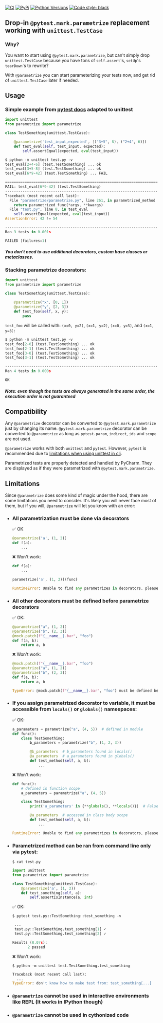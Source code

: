 [![CI](https://github.com/MrMrRobat/parametrize/workflows/CI/badge.svg?event=push)](https://github.com/MrMrRobat/parametrize/actions?query=event%3Apush+branch%3Amaster+workflow%3ACI)
[![PyPi](https://img.shields.io/pypi/v/parametrize.svg)](https://pypi.python.org/pypi/parametrize)
[![Python Versions](https://img.shields.io/pypi/pyversions/parametrize.svg)](https://github.com/MrMrRobat/parametrize)
[![Code style: black](https://img.shields.io/badge/code%20style-black-000000.svg)](https://github.com/psf/black)

## Drop-in `@pytest.mark.parametrize` replacement working with `unittest.TestCase`

### Why?
You want to start using `@pytest.mark.parametrize`, but can't simply drop `unittest.TestCase` because you have tons of `self.assert`'s, `setUp`'s `tearDown`'s to rewrite?

With `@parametrize` you can start parameterizing your tests now, and get rid of `unittest.TestCase` later if needed.

## Usage
### Simple example from [pytest docs](https://docs.pytest.org/en/6.2.x/parametrize.html) adapted to unittest
```python
import unittest
from parametrize import parametrize

class TestSomething(unittest.TestCase):

    @parametrize('test_input,expected', [("3+5", 8), ("2+4", 6)])
    def test_eval(self, test_input, expected):
        self.assertEqual(expected, eval(test_input))
```
```py
$ python -m unittest test.py -v
test_eval[2+4-6] (test.TestSomething) ... ok
test_eval[3+5-8] (test.TestSomething) ... ok
test_eval[6*9-42] (test.TestSomething) ... FAIL

======================================================================
FAIL: test_eval[6*9-42] (test.TestSomething)
----------------------------------------------------------------------
Traceback (most recent call last):
  File "parametrize/parametrize.py", line 261, in parametrized_method
    return parametrized_func(*args, **kwargs)
  File "test.py", line 8, in test_eval
    self.assertEqual(expected, eval(test_input))
AssertionError: 42 != 54

----------------------------------------------------------------------
Ran 3 tests in 0.001s

FAILED (failures=1)
```
##### You don't need to use additional decorators, custom base classes or metaclasses.

### Stacking parametrize decorators:
```python
import unittest
from parametrize import parametrize

class TestSomething(unittest.TestCase):
    
    @parametrize("x", [0, 1])
    @parametrize("y", [2, 3])
    def test_foo(self, x, y):
        pass
```
`test_foo` will be called with: `(x=0, y=2)`, `(x=1, y=2)`, `(x=0, y=3)`, and `(x=1, y=3)`:
```python
$ python -m unittest test.py -v
test_foo[2-0] (test.TestSomething) ... ok
test_foo[2-1] (test.TestSomething) ... ok
test_foo[3-0] (test.TestSomething) ... ok
test_foo[3-1] (test.TestSomething) ... ok

----------------------------------------------------------------------
Ran 4 tests in 0.000s

OK
```
##### Note: even though the tests are always generated in the same order, the execution order is not guaranteed


## Compatibility 
Any `@parametrize` decorator can be converted to `@pytest.mark.parametrize` just by changing its name. 
`@pytest.mark.parametrize` decorator can be converted to `@parametrize` as long as `pytest.param`, `indirect`, `ids` and `scope` are not used.

`@parametrize` works with both `unittest` and `pytest`. However, `pytest` is recommended due to [limitations when using unittest in cli](#parametrized-method-can-be-ran-from-command-line-only-via-pytest). 

Parametrized tests are properly detected and handled by PyCharm. They are displayed as if they were parametrized with `@pytest.mark.parametrize`.


## Limitations
Since `@parametrize` does some kind of magic under the hood, there are some limitations you need to consider.
It's likely you will never face most of them, but if you will, `@parametrize` will let you know with an error:

- ### All parametrization must be done via decorators
    :white_check_mark: OK
    ```python
    @parametrize('a', (1, 2))
    def f(a):
        ...
    ```   
    :x: Won't work:
    ```python
    def f(a):
        ...
  
    parametrize('a', (1, 2))(func)
    ```
    ```py
    RuntimeError: Unable to find any parametrizes in decorators, please rewrite decorator name to match any of detected names @{'parametrize'}
    ```
    
- ### All other decorators must be defined before parametrize decorators
    :white_check_mark: OK:
    ```py
    @parametrize("a", (1, 2))
    @parametrize("b", (2, 3))
    @mock.patch(f"{__name__}.bar", "foo")
    def f(a, b):
        return a, b
    ```
    :x: Won't work:
    ```python
    @mock.patch(f"{__name__}.bar", "foo")
    @parametrize("a", (1, 2))
    @parametrize("b", (2, 3))
    def f(a, b):
        return a, b
    ```
    ```py
    TypeError: @mock.patch(f"{__name__}.bar", "foo") must be defined before any of @{'parametrize'} decorators
    ```

- ### If you assign parametrized decorator to variable, it must be accessible from `locals()` or `globals()` namespaces:
    :white_check_mark: OK:
    ```py
    a_parameters = parametrize("a", (4, 5))  # defined in module
    def func():  
        class TestSomething:
            b_parameters = parametrize("b", (1, 2, 3))
  
            @b_parameters  # b_parameters found in locals()
            @a_parameters  # a_parameters found in globals()
            def test_method(self, a, b):
                ...
    ```
    :x: Won't work:
    ```py
    def func():
        # defined in function scope
        a_parameters = parametrize("a", (4, 5))
    
        class TestSomething:
            print('a_parameters' in {**globals(), **locals()})  # False
    
            @a_parameters  # accessed in class body scope
            def test_method(self, a, b):
                ...
    ```
    ```py
    RuntimeError: Unable to find any parametrizes in decorators, please rewrite decorator name to match any of detected names @{'parametrize'}  
    ```

- ### Parametrized method can be ran from command line only via pytest:
    `$ cat test.py`
    ```py
    import unittest
    from parametrize import parametrize
    
    class TestSomething(unittest.TestCase):
        @parametrize('a', (1, 2))
        def test_something(self, a):
            self.assertIsInstance(a, int)
    ```
    :white_check_mark: OK:
    
    `$ pytest test.py::TestSomething::test_something -v`
    ```py
     ...    
     test.py::TestSomething.test_something[1] ✓                                       50% █████     
     test.py::TestSomething.test_something[2] ✓                                      100% ██████████
    
    Results (0.07s):
           2 passed
    ```
    :x: Won't work:
    
    `$ python -m unittest test.TestSomething.test_something`
    ```py
    Traceback (most recent call last):
      ...
    TypeError: don't know how to make test from: test_something[...]
    ```
- ### `@parametrize` cannot be used in interactive environments like REPL (It works in IPython though)
- ### `@parametrize` cannot be used in cythonized code  
